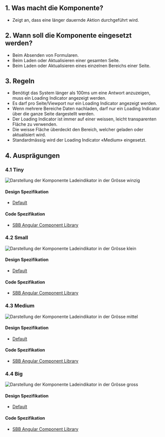 ## 1. Was macht die Komponente?
* Zeigt an, dass eine länger dauernde Aktion durchgeführt wird.

## 2. Wann soll die Komponente eingesetzt werden? 
* Beim Absenden von Formularen.
* Beim Laden oder Aktualisieren einer gesamten Seite.
* Beim Laden oder Aktualisieren eines einzelnen Bereichs einer Seite.

## 3. Regeln
* Benötigt das System länger als 100ms um eine Antwort anzuzeigen, muss ein Loading Indicator angezeigt werden.
* Es darf pro Seite/Viewport nur ein Loading Indicator angezeigt werden.
* Wenn mehrere Bereiche Daten nachladen, darf nur ein Loading Indicator über die ganze Seite dargestellt werden.
* Der Loading Indicator ist immer auf einer weissen, leicht transparenten Fläche zu verwenden.
* Die weisse Fläche überdeckt den Bereich, welcher geladen oder aktualisiert wird.
* Standardmässig wird der Loading Indicator «Medium» eingesetzt.

## 4. Ausprägungen
### 4.1 Tiny
![Darstellung der Komponente Ladeindikator in der Grösse winzig](https://raw.githubusercontent.com/sbb-design-systems/sbb-design-system/master/website/components/loadingindicator/images/loadingindicator_tiny.png 'class: image')


#### Design Spezifikation
* [Default](https://sbb.invisionapp.com/d/main#/console/15744722/327015704/inspect)

#### Code Spezifikation
* [SBB Angular Component Library](https://sbb-angular.app.sbb.ch/latest/public/components/loading)

### 4.2 Small
![Darstellung der Komponente Ladeindikator in der Grösse klein](https://raw.githubusercontent.com/sbb-design-systems/sbb-design-system/master/website/components/loadingindicator/images/loadingindicator_small.png 'class: image')

#### Design Spezifikation
* [Default](https://sbb.invisionapp.com/d/main#/console/15744722/327015705/inspect)

#### Code Spezifikation
* [SBB Angular Component Library](https://sbb-angular.app.sbb.ch/latest/public/components/loading)

### 4.3 Medium 
![Darstellung der Komponente Ladeindikator in der Grösse mittel](https://raw.githubusercontent.com/sbb-design-systems/sbb-design-system/master/website/components/loadingindicator/images/loadingindicator_medium.png 'class: image')

#### Design Spezifikation
* [Default](https://sbb.invisionapp.com/d/main#/console/15744722/327015706/inspect)

#### Code Spezifikation
* [SBB Angular Component Library](https://sbb-angular.app.sbb.ch/latest/public/components/loading)

### 4.4 Big
![Darstellung der Komponente Ladeindikator in der Grösse gross](https://raw.githubusercontent.com/sbb-design-systems/sbb-design-system/master/website/components/loadingindicator/images/loadingindicator_big.png 'class: image')

#### Design Spezifikation
* [Default](https://sbb.invisionapp.com/d/main#/console/15744722/327015707/inspect)

#### Code Spezifikation
* [SBB Angular Component Library](https://sbb-angular.app.sbb.ch/latest/public/components/loading)